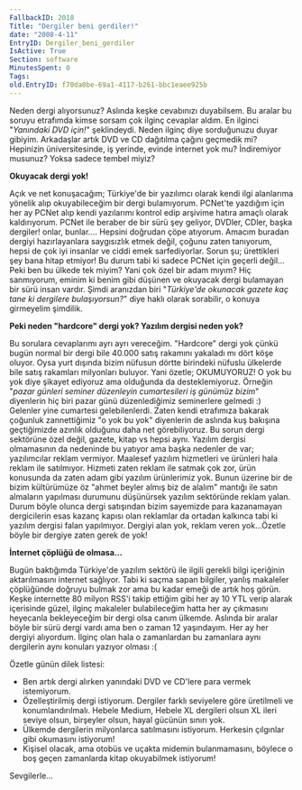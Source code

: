 ```yaml
---
FallbackID: 2018
Title: "Dergiler beni gerdiler!"
date: "2008-4-11"
EntryID: Dergiler_beni_gerdiler
IsActive: True
Section: software
MinutesSpent: 0
Tags: 
old.EntryID: f70da0be-69a1-4117-b261-bbc1eaee925b
---
```

Neden dergi alıyorsunuz? Aslında keşke cevabınızı duyabilsem. Bu aralar
bu soruyu etrafımda kimse sorsam çok ilginç cevaplar aldım. En ilginci
"*Yanındaki DVD için!*" şeklindeydi. Neden ilginç diye sorduğunuzu duyar
gibiyim. Arkadaşlar artık DVD ve CD dağıtılma çağını geçmedik mi?
Hepinizin üniversitesinde, iş yerinde, evinde internet yok mu?
İndiremiyor musunuz? Yoksa sadece tembel miyiz?

**Okuyacak dergi yok!**

Açık ve net konuşacağım; Türkiye'de bir yazılımcı olarak kendi ilgi
alanlarıma yönelik alıp okuyabileceğim bir dergi bulamıyorum. PCNet'te
yazdığım için her ay PCNet alıp kendi yazılarımı kontrol edip arşivime
hatıra amaçlı olarak kaldırıyorum. PCNet ile beraber de bir sürü şey
geliyor, DVDler, CDler, başka dergiler! onlar, bunlar.... Hepsini
doğrudan çöpe atıyorum. Amacım buradan dergiyi hazırlayanlara
saygısızlık etmek değil, çoğunu zaten tanıyorum, hepsi de çok iyi
insanlar ve ciddi emek sarfediyorlar. Sorun şu; ürettikleri şey bana
hitap etmiyor! Bu durum tabi ki sadece PCNet için geçerli değil... Peki
ben bu ülkede tek miyim? Yani çok özel bir adam mıyım? Hiç sanmıyorum,
eminim ki benim gibi düşünen ve okuyacak dergi bulamayan bir sürü insan
vardır. Şimdi aranızdan biri "*Türkiye'de okunacak gazete kaç tane ki
dergilere bulaşıyorsun?*" diye haklı olarak sorabilir, o konuya
girmeyelim şimdilik.

**Peki neden "hardcore" dergi yok? Yazılım dergisi neden yok?**

Bu sorulara cevaplarımı ayrı ayrı vereceğim. "Hardcore" dergi yok çünkü
bugün normal bir dergi bile 40.000 satış rakamını yakaladı mı dört köşe
oluyor. Oysa yurt dışında bizim nüfusun dörtte birindeki nüfuslu
ülkelerde bile satış rakamları milyonları buluyor. Yani özetle;
OKUMUYORUZ! O yok bu yok diye şikayet ediyoruz ama olduğunda da
desteklemiyoruz. Örneğin "*pazar günleri seminer düzenleyin
cumartesileri iş günümüz bizim*" diyenlerin hiç biri pazar günü
düzenlediğimiz seminerlere gelmedi :) Gelenler yine cumartesi
gelebilenlerdi. Zaten kendi etrafımıza bakarak çoğunluk zannettiğimiz "o
yok bu yok" diyenlerin de aslında kuş bakışına geçtiğimizde azınlık
olduğunu daha net görebiliyoruz. Bu sorun dergi sektörüne özel değil,
gazete, kitap vs hepsi aynı. Yazılım dergisi olmamasının da nedeninde bu
yatıyor ama başka nedenler de var; yazılımcılar reklam vermiyor.
Maalesef yazılım hizmetleri ve ürünleri hala reklam ile satılmıyor.
Hizmeti zaten reklam ile satmak çok zor, ürün konusunda da zaten adam
gibi yazılım ürünlerimiz yok. Bunun üzerine bir de bizim kültürümüze öz
"ahmet beyler almış biz de alalım" mantığı ile satın almaların yapılması
durumunu düşünürsek yazılım sektöründe reklam yalan. Durum böyle olunca
dergi satışından bizim sayemizde para kazanamayan dergicilerin esas
kazanç kapısı olan reklamlar da ortadan kalkınca tabi ki yazılım dergisi
falan yapılmıyor. Dergiyi alan yok, reklam veren yok...Özetle böyle bir
dergiye zaten gerek de yok!

**İnternet çöplüğü de olmasa...**

Bugün baktığımda Türkiye'de yazılım sektörü ile ilgili gerekli bilgi
içeriğinin aktarılmasını internet sağlıyor. Tabi ki saçma sapan
bilgiler, yanlış makaleler çöplüğünde doğruyu bulmak zor ama bu kadar
emeği de artık hoş görün. Keşke internette 80 milyon RSS'i takip ettiğim
gibi her ay 10 YTL verip alarak içerisinde güzel, ilginç makaleler
bulabileceğim hatta her ay çıkmasını heyecanla bekleyeceğim bir dergi
olsa canım ülkemde. Aslında bir aralar böyle bir sürü dergi vardı ama
ben o zaman 12 yaşındayım. Her ay her dergiyi alıyordum. İlginç olan
hala o zamanlardan bu zamanlara aynı dergilerin aynı konuları yazıyor
olması :(

Özetle günün dilek listesi:

-   Ben artık dergi alırken yanındaki DVD ve CD'lere para vermek
    istemiyorum.
-   Özelleştirilmiş dergi istiyorum. Dergiler farklı seviyelere göre
    üretilmeli ve konumlandırılmalı. Hebele Medium, Hebele XL dergileri
    olsun XL ileri seviye olsun, birşeyler olsun, hayal gücünün sınırı
    yok.
-   Ülkemde dergilerin milyonlarca satılmasını istiyorum. Herkesin
    çılgınlar gibi okumasını istiyorum!
-   Kişisel olacak, ama otobüs ve uçakta midemin bulanmamasını, böylece
    o boş geçen zamanlarda kitap okuyabilmek istiyorum!

Sevgilerle...


